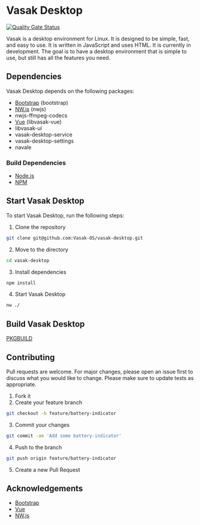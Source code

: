 # Vasak Desktop

[![Quality Gate Status](https://sonarcloud.io/api/project_badges/measure?project=Vasak-OS_vasak-desktop&metric=alert_status)](https://sonarcloud.io/summary/new_code?id=Vasak-OS_vasak-desktop)

Vasak is a desktop environment for Linux. It is designed to be simple, fast, and easy to use. It is written in JavaScript and uses HTML. It is currently in development. The goal is to have a desktop environment that is simple to use, but still has all the features you need.

## Dependencies

Vasak Desktop depends on the following packages:

* [Bootstrap](https://getbootstrap.com/) (bootstrap)
* [NW.js](https://nwjs.io/) (nwjs)
* nwjs-ffmpeg-codecs
* [Vue](https://vuejs.org/) (libvasak-vue)
* libvasak-ui
* vasak-desktop-service
* vasak-desktop-settings
* navale

### Build Dependencies

* [Node.js](https://nodejs.org/)
* [NPM](https://www.npmjs.com/)

## Start Vasak Desktop

To start Vasak Desktop, run the following steps:

1. Clone the repository

```bash
git clone git@github.com:Vasak-OS/vasak-desktop.git
```

2. Move to the directory

```bash
cd vasak-desktop
```

3. Install dependencies

```bash
npm install
```

4. Start Vasak Desktop

```bash
nw ./
```

## Build Vasak Desktop

[PKGBUILD](https://github.com/Vasak-OS/PKGBUILDS/blob/main/vasak-desktop/PKGBUILD)

## Contributing

Pull requests are welcome. For major changes, please open an issue first to discuss what you would like to change. Please make sure to update tests as appropriate.

1. Fork it
2. Create your feature branch

```bash
git checkout -b feature/battery-indicator
```

3. Commit your changes 

```bash
git commit -am 'Add some battery-indicator'
```

4. Push to the branch

```bash
git push origin feature/battery-indicator
```

5. Create a new Pull Request

## Acknowledgements

- [Bootstrap](https://getbootstrap.com/)
- [Vue](https://vuejs.org/)
- [NW.js](https://nwjs.io/)
